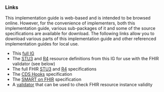 ### Links

This implementation guide is web-based and is intended to be browsed online.  However, for the convenience of implementers, both this implementation guide, various sub-packages of it and some of the source specifications are available for download.  The following links allow you to download various parts of this implementation guide and other referenced implementation guides for local use.

* This [full IG](full-ig.zip)
* The [STU3](STU3/definitions.json.zip) and [R4](definitions.json.zip) resource definitions from this IG for use with the FHIR validator (see below)
* The full FHIR [STU3](http://hl7.org/fhir/STU3/fhir-spec.zip) and [R4]({{site.data.fhir.path}}R4/fhir-spec-r4.zip) specifications
* The [CDS Hooks](https://github.com/cds-hooks/docs/archive/master.zip) specification
* The [SMART on FHIR](http://www.hl7.org/fhir/smart-app-launch/full-ig.zip) specification
* A [validator]({{site.data.fhir.path}}validator) that can be used to check FHIR resource instance validity

<!-- Todo: SMART App, reference implementations -->